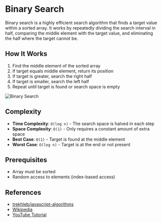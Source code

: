 # Binary Search

Binary search is a highly efficient search algorithm that finds a target value within a sorted array. It works by repeatedly dividing the search interval in half, comparing the middle element with the target value, and eliminating the half where the target cannot be.

## How It Works

1. Find the middle element of the sorted array
2. If target equals middle element, return its position
3. If target is greater, search the right half
4. If target is smaller, search the left half
5. Repeat until target is found or search space is empty

![Binary Search](https://upload.wikimedia.org/wikipedia/commons/8/83/Binary_Search_Depiction.svg)

## Complexity

- **Time Complexity**: `O(log n)` - The search space is halved in each step
- **Space Complexity**: `O(1)` - Only requires a constant amount of extra space
- **Best Case**: `O(1)` - Target is found at the middle element
- **Worst Case**: `O(log n)` - Target is at the end or not present

## Prerequisites

- Array must be sorted
- Random access to elements (index-based access)

## References

- [trekhleb/javascript-algorithms](https://github.com/trekhleb/javascript-algorithms/tree/master/src/algorithms/search/binary-search)
- [Wikipedia](https://en.wikipedia.org/wiki/Binary_search_algorithm)
- [YouTube Tutorial](https://www.youtube.com/watch?v=P3YID7liBug&index=29&list=PLLXdhg_r2hKA7DPDsunoDZ-Z769jWn4R8)
